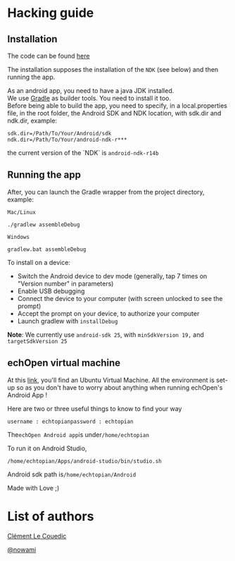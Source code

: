 # Hacking guide

## Installation

The code can be found [here](https://github.com/echopen/PRJ-medtec_androidapp)

The installation supposes the installation of the `NDK` \(see below\) and then running the app.

As an android app, you need to have a java JDK installed.  
We use [Gradle](http://gradle.org/) as builder tools. You need to install it too.  
Before being able to build the app, you need to specify, in a local.properties file, in the root folder, the Android SDK and NDK location, with sdk.dir and ndk.dir, example:

```
sdk.dir=/Path/To/Your/Android/sdk
ndk.dir=/Path/To/Your/android-ndk-r***
```

the current version of the \`NDK\` is `android-ndk-r14b`

## Running the app

After, you can launch the Gradle wrapper from the project directory, example:

`Mac/Linux`

```
./gradlew assembleDebug
```

`Windows`

```
gradlew.bat assembleDebug
```

To install on a device:

* Switch the Android device to dev mode \(generally, tap 7 times on "Version number" in parameters\)
* Enable USB debugging
* Connect the device to your computer \(with screen unlocked to see the prompt\)
* Accept the prompt on your device, to authorize your computer
* Launch gradlew with
  `installDebug`

**Note**: We currently use `android-sdk 25`, with `minSdkVersion 19,` and `targetSdkVersion 25`

## echOpen virtual machine

At this [link](https://drive.google.com/open?id=0B0V8htWBLPWBVEh6ZEJPcFpmTEU), you'll find an Ubuntu Virtual Machine. All the environment is set-up so as you don't have to worry about anything when running echOpen's Android App !

Here are two or three useful things to know to find your way

`username : echtopianpassword : echtopian`

The`echOpen Android app`is under`/home/echtopian`

To run it on Android Studio,

`/home/echtopian/Apps/android-studio/bin/studio.sh`

Android sdk path is`/home/echtopian/Android`

Made with Love ;\)

# List of authors

[Clément Le Couedic](https://github.com/clecoued)

[@nowami](https://github.com/benchoufi)

